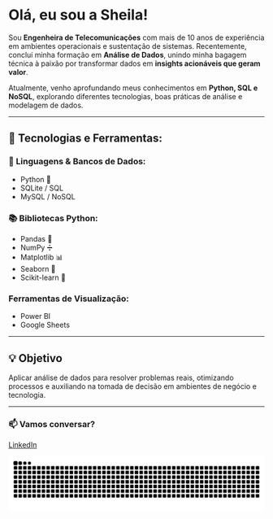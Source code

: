 # Olá, eu sou a Sheila!

Sou **Engenheira de Telecomunicações** com mais de 10 anos de experiência em ambientes operacionais e sustentação de sistemas. Recentemente, concluí minha formação em **Análise de Dados**, unindo minha bagagem técnica à paixão por transformar dados em **insights acionáveis que geram valor**.

Atualmente, venho aprofundando meus conhecimentos em **Python, SQL e NoSQL**, explorando diferentes tecnologias, boas práticas de análise e modelagem de dados.

---

## 🧰 Tecnologias e Ferramentas:

### 📌 Linguagens & Bancos de Dados:
- Python 🐍
- SQLite / SQL 
- MySQL / NoSQL 

### 📚 Bibliotecas Python:
- Pandas 🐼
- NumPy ➗
- Matplotlib 📊
- Seaborn 🌊
- Scikit-learn 🤖

### Ferramentas de Visualização:
- Power BI
- Google Sheets

---

## 💡 Objetivo

Aplicar análise de dados para resolver problemas reais, otimizando processos e auxiliando na tomada de decisão em ambientes de negócio e tecnologia.

---

### 📫 Vamos conversar?

[LinkedIn](https://www.linkedin.com/in/sheilaliborio)

![Snake animation](https://github.com/sheilaliborio/sheilaliborio/blob/output/github-contribution-grid-snake.svg)
